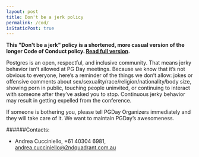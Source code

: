 ```yaml
---
layout: post
title: Don't be a jerk policy
permalink: /cod/
isStaticPost: true
---
```


__This "Don't be a jerk" policy is a shortened, more casual version of the longer Code of Conduct policy. [Read full version](http://meta.wikimedia.org/wiki/Don%27t_be_a_dick).__


Postgres is an open, respectful, and inclusive community. That means jerky behavior isn’t allowed at PG Day meetings. Because we know that it’s not obvious to everyone, here’s a reminder of the things we don’t allow: jokes or offensive comments about sex/sexuality/race/religion/nationality/body size, showing porn in public, touching people uninvited, or continuing to interact with someone after they’ve asked you to stop. Continuous jerky behavior may result in getting expelled from the conference.

If someone is bothering you, please tell PGDay Organizers immediately and they will take care of it. We want to maintain PGDay’s awesomeness.



######Contacts:

- Andrea Cucciniello, +61 40304 6981, [andrea.cucciniello@2ndquadrant.com.au ](mailto:andrea.cucciniello@2ndquadrant.com.au)

<img class="img-responsive feature-image" src="{{ site.baseurl }}/img/posts/cod.jpg" style="display:none">
